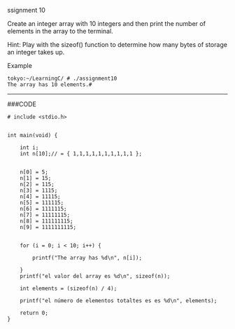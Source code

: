 ssignment 10

Create an integer array with 10 integers and then print the number of elements in the array to the terminal.

Hint: Play with the sizeof() function to determine how many bytes of storage an integer takes up.

Example
```
tokyo:~/LearningC/ # ./assignment10                                 
The array has 10 elements.#   
```
------

###CODE

```
# include <stdio.h>


int main(void) {

	int i;
	int n[10];// = { 1,1,1,1,1,1,1,1,1,1 };
	
	
	n[0] = 5;
	n[1] = 15;
	n[2] = 115;
	n[3] = 1115;
	n[4] = 11115;
	n[5] = 111115;
	n[6] = 1111115;
	n[7] = 11111115;
	n[8] = 111111115;
	n[9] = 1111111115;
	
	
	for (i = 0; i < 10; i++) {

		printf("The array has %d\n", n[i]);

	}
	printf("el valor del array es %d\n", sizeof(n));

	int elements = (sizeof(n) / 4);

	printf("el número de elementos totaltes es es %d\n", elements);
	
	return 0;
}
```
